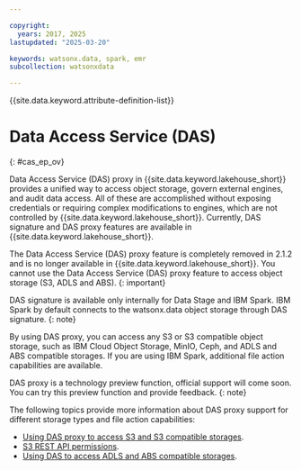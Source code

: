 ```yaml
---

copyright:
  years: 2017, 2025
lastupdated: "2025-03-20"

keywords: watsonx.data, spark, emr
subcollection: watsonxdata

---
```


{{site.data.keyword.attribute-definition-list}}

# Data Access Service (DAS)
{: #cas_ep_ov}

Data Access Service (DAS) proxy in {{site.data.keyword.lakehouse_short}} provides a unified way to access object storage, govern external engines, and audit data access. All of these are accomplished without exposing credentials or requiring complex modifications to engines, which are not controlled by {{site.data.keyword.lakehouse_short}}.
Currently, DAS signature and DAS proxy features are available in {{site.data.keyword.lakehouse_short}}.


The Data Access Service (DAS) proxy feature is completely removed in 2.1.2 and is no longer available in {{site.data.keyword.lakehouse_short}}. You cannot use the Data Access Service (DAS) proxy feature to access object storage (S3, ADLS and ABS).
{: important}


DAS signature is available only internally for Data Stage and IBM Spark. IBM Spark by default connects to the watsonx.data object storage through DAS signature.
{: note}

By using DAS proxy, you can access any S3 or S3 compatible object storage, such as IBM Cloud Object Storage, MinIO, Ceph, and ADLS and ABS compatible storages. If you are using IBM Spark, additional file action capabilities are available.

DAS proxy is a technology preview function, official support will come soon. You can try this preview function and provide feedback.
{: note}

The following topics provide more information about DAS proxy support for different storage types and file action capabilities:
- [Using DAS proxy to access S3 and S3 compatible storages](watsonxdata?topic=watsonxdata-cas_proxy).
- [S3 REST API permissions](watsonxdata?topic=watsonxdata-role_priv#s3restapi).
- [Using DAS to access ADLS and ABS compatible storages](watsonxdata?topic=watsonxdata-cas_proxy_adls).
